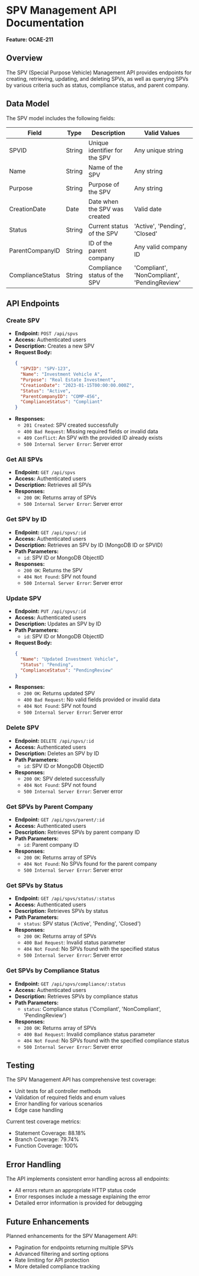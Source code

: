 # SPV Management API Documentation
**Feature: OCAE-211**

## Overview

The SPV (Special Purpose Vehicle) Management API provides endpoints for creating, retrieving, updating, and deleting SPVs, as well as querying SPVs by various criteria such as status, compliance status, and parent company.

## Data Model

The SPV model includes the following fields:

| Field             | Type     | Description                                      | Valid Values                                |
|-------------------|----------|--------------------------------------------------|---------------------------------------------|
| SPVID             | String   | Unique identifier for the SPV                    | Any unique string                            |
| Name              | String   | Name of the SPV                                  | Any string                                   |
| Purpose           | String   | Purpose of the SPV                               | Any string                                   |
| CreationDate      | Date     | Date when the SPV was created                    | Valid date                                   |
| Status            | String   | Current status of the SPV                        | 'Active', 'Pending', 'Closed'                |
| ParentCompanyID   | String   | ID of the parent company                         | Any valid company ID                         |
| ComplianceStatus  | String   | Compliance status of the SPV                     | 'Compliant', 'NonCompliant', 'PendingReview' |

## API Endpoints

### Create SPV
- **Endpoint:** `POST /api/spvs`
- **Access:** Authenticated users
- **Description:** Creates a new SPV
- **Request Body:**
  ```json
  {
    "SPVID": "SPV-123",
    "Name": "Investment Vehicle A",
    "Purpose": "Real Estate Investment",
    "CreationDate": "2023-01-15T00:00:00.000Z",
    "Status": "Active",
    "ParentCompanyID": "COMP-456",
    "ComplianceStatus": "Compliant"
  }
  ```
- **Responses:**
  - `201 Created`: SPV created successfully
  - `400 Bad Request`: Missing required fields or invalid data
  - `409 Conflict`: An SPV with the provided ID already exists
  - `500 Internal Server Error`: Server error

### Get All SPVs
- **Endpoint:** `GET /api/spvs`
- **Access:** Authenticated users
- **Description:** Retrieves all SPVs
- **Responses:**
  - `200 OK`: Returns array of SPVs
  - `500 Internal Server Error`: Server error

### Get SPV by ID
- **Endpoint:** `GET /api/spvs/:id`
- **Access:** Authenticated users
- **Description:** Retrieves an SPV by ID (MongoDB ID or SPVID)
- **Path Parameters:**
  - `id`: SPV ID or MongoDB ObjectID
- **Responses:**
  - `200 OK`: Returns the SPV
  - `404 Not Found`: SPV not found
  - `500 Internal Server Error`: Server error

### Update SPV
- **Endpoint:** `PUT /api/spvs/:id`
- **Access:** Authenticated users
- **Description:** Updates an SPV by ID
- **Path Parameters:**
  - `id`: SPV ID or MongoDB ObjectID
- **Request Body:**
  ```json
  {
    "Name": "Updated Investment Vehicle",
    "Status": "Pending",
    "ComplianceStatus": "PendingReview"
  }
  ```
- **Responses:**
  - `200 OK`: Returns updated SPV
  - `400 Bad Request`: No valid fields provided or invalid data
  - `404 Not Found`: SPV not found
  - `500 Internal Server Error`: Server error

### Delete SPV
- **Endpoint:** `DELETE /api/spvs/:id`
- **Access:** Authenticated users
- **Description:** Deletes an SPV by ID
- **Path Parameters:**
  - `id`: SPV ID or MongoDB ObjectID
- **Responses:**
  - `200 OK`: SPV deleted successfully
  - `404 Not Found`: SPV not found
  - `500 Internal Server Error`: Server error

### Get SPVs by Parent Company
- **Endpoint:** `GET /api/spvs/parent/:id`
- **Access:** Authenticated users
- **Description:** Retrieves SPVs by parent company ID
- **Path Parameters:**
  - `id`: Parent company ID
- **Responses:**
  - `200 OK`: Returns array of SPVs
  - `404 Not Found`: No SPVs found for the parent company
  - `500 Internal Server Error`: Server error

### Get SPVs by Status
- **Endpoint:** `GET /api/spvs/status/:status`
- **Access:** Authenticated users
- **Description:** Retrieves SPVs by status
- **Path Parameters:**
  - `status`: SPV status ('Active', 'Pending', 'Closed')
- **Responses:**
  - `200 OK`: Returns array of SPVs
  - `400 Bad Request`: Invalid status parameter
  - `404 Not Found`: No SPVs found with the specified status
  - `500 Internal Server Error`: Server error

### Get SPVs by Compliance Status
- **Endpoint:** `GET /api/spvs/compliance/:status`
- **Access:** Authenticated users
- **Description:** Retrieves SPVs by compliance status
- **Path Parameters:**
  - `status`: Compliance status ('Compliant', 'NonCompliant', 'PendingReview')
- **Responses:**
  - `200 OK`: Returns array of SPVs
  - `400 Bad Request`: Invalid compliance status parameter
  - `404 Not Found`: No SPVs found with the specified compliance status
  - `500 Internal Server Error`: Server error

## Testing

The SPV Management API has comprehensive test coverage:
- Unit tests for all controller methods
- Validation of required fields and enum values
- Error handling for various scenarios
- Edge case handling

Current test coverage metrics:
- Statement Coverage: 88.18%
- Branch Coverage: 79.74%
- Function Coverage: 100%

## Error Handling

The API implements consistent error handling across all endpoints:
- All errors return an appropriate HTTP status code
- Error responses include a message explaining the error
- Detailed error information is provided for debugging

## Future Enhancements

Planned enhancements for the SPV Management API:
- Pagination for endpoints returning multiple SPVs
- Advanced filtering and sorting options
- Rate limiting for API protection
- More detailed compliance tracking
